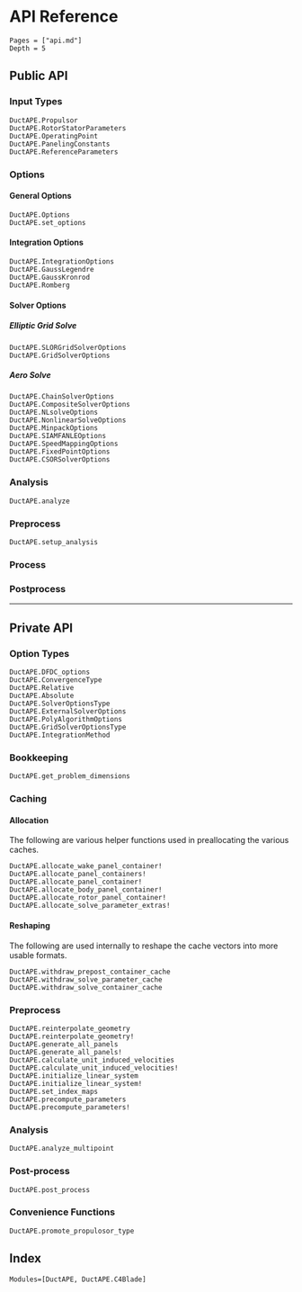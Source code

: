 # API Reference

```@contents
Pages = ["api.md"]
Depth = 5
```

## Public API

### Input Types
```@docs
DuctAPE.Propulsor
DuctAPE.RotorStatorParameters
DuctAPE.OperatingPoint
DuctAPE.PanelingConstants
DuctAPE.ReferenceParameters
```

### Options

#### General Options
```@docs
DuctAPE.Options
DuctAPE.set_options
```

#### Integration Options
```@docs
DuctAPE.IntegrationOptions
DuctAPE.GaussLegendre
DuctAPE.GaussKronrod
DuctAPE.Romberg
```

#### Solver Options

##### Elliptic Grid Solve
```@docs
DuctAPE.SLORGridSolverOptions
DuctAPE.GridSolverOptions
```

##### Aero Solve
```@docs
DuctAPE.ChainSolverOptions
DuctAPE.CompositeSolverOptions
DuctAPE.NLsolveOptions
DuctAPE.NonlinearSolveOptions
DuctAPE.MinpackOptions
DuctAPE.SIAMFANLEOptions
DuctAPE.SpeedMappingOptions
DuctAPE.FixedPointOptions
DuctAPE.CSORSolverOptions
```

### Analysis
```@docs
DuctAPE.analyze
```

### Preprocess

```@docs
DuctAPE.setup_analysis
```
### Process

### Postprocess





----------------------------------------------------


## Private API

### Option Types
```@docs
DuctAPE.DFDC_options
DuctAPE.ConvergenceType
DuctAPE.Relative
DuctAPE.Absolute
DuctAPE.SolverOptionsType
DuctAPE.ExternalSolverOptions
DuctAPE.PolyAlgorithmOptions
DuctAPE.GridSolverOptionsType
DuctAPE.IntegrationMethod
```

### Bookkeeping
```@docs
DuctAPE.get_problem_dimensions
```

### Caching

#### Allocation

The following are various helper functions used in preallocating the various caches.

```@docs
DuctAPE.allocate_wake_panel_container!
DuctAPE.allocate_panel_containers!
DuctAPE.allocate_panel_container!
DuctAPE.allocate_body_panel_container!
DuctAPE.allocate_rotor_panel_container!
DuctAPE.allocate_solve_parameter_extras!
```

#### Reshaping

The following are used internally to reshape the cache vectors into more usable formats.

```@docs
DuctAPE.withdraw_prepost_container_cache
DuctAPE.withdraw_solve_parameter_cache
DuctAPE.withdraw_solve_container_cache
```

### Preprocess
```@docs
DuctAPE.reinterpolate_geometry
DuctAPE.reinterpolate_geometry!
DuctAPE.generate_all_panels
DuctAPE.generate_all_panels!
DuctAPE.calculate_unit_induced_velocities
DuctAPE.calculate_unit_induced_velocities!
DuctAPE.initialize_linear_system
DuctAPE.initialize_linear_system!
DuctAPE.set_index_maps
DuctAPE.precompute_parameters
DuctAPE.precompute_parameters!
```

### Analysis
```@docs
DuctAPE.analyze_multipoint
```

### Post-process
```@docs
DuctAPE.post_process
```

### Convenience Functions
```@docs
DuctAPE.promote_propulosor_type
```

## Index

```@index
Modules=[DuctAPE, DuctAPE.C4Blade]
```
